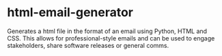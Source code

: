 # html-email-generator
Generates a html file in the format of an email using Python, HTML and CSS. This allows for professional-style emails and can be used to engage stakeholders, share software releases or general comms.
